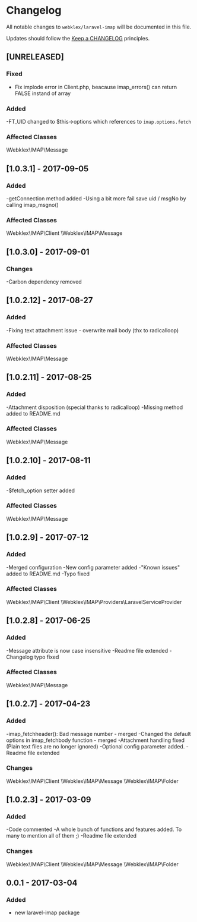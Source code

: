 # Changelog

All notable changes to `webklex/laravel-imap` will be documented in this file.

Updates should follow the [Keep a CHANGELOG](http://keepachangelog.com/) principles.

## [UNRELEASED]
### Fixed
- Fix implode error in Client.php, beacause imap_errors() can return FALSE instand of array

### Added
-FT_UID changed to $this->options which references to `imap.options.fetch`

### Affected Classes
\Webklex\IMAP\Message

## [1.0.3.1] - 2017-09-05
### Added
-getConnection method added
-Using a bit more fail save uid / msgNo by calling imap_msgno()

### Affected Classes
\Webklex\IMAP\Client
\Webklex\IMAP\Message

## [1.0.3.0] - 2017-09-01
### Changes
-Carbon dependency removed

## [1.0.2.12] - 2017-08-27
### Added
-Fixing text attachment issue - overwrite mail body (thx to radicalloop)

### Affected Classes
\Webklex\IMAP\Message

## [1.0.2.11] - 2017-08-25
### Added
-Attachment disposition (special thanks to radicalloop)
-Missing method added to README.md

### Affected Classes
\Webklex\IMAP\Message

## [1.0.2.10] - 2017-08-11
### Added
-$fetch_option setter added

### Affected Classes
\Webklex\IMAP\Message

## [1.0.2.9] - 2017-07-12
### Added
-Merged configuration
-New config parameter added
-"Known issues" added to README.md
-Typo fixed

### Affected Classes
\Webklex\IMAP\Client
\Webklex\IMAP\Providers\LaravelServiceProvider

## [1.0.2.8] - 2017-06-25
### Added
-Message attribute is now case insensitive
-Readme file extended
-Changelog typo fixed

### Affected Classes
\Webklex\IMAP\Message


## [1.0.2.7] - 2017-04-23
### Added
-imap_fetchheader(): Bad message number - merged
-Changed the default options in imap_fetchbody function - merged
-Attachment handling fixed (Plain text files are no longer ignored)
-Optional config parameter added.
-Readme file extended

### Changes 
\Webklex\IMAP\Client
\Webklex\IMAP\Message
\Webklex\IMAP\Folder

## [1.0.2.3] - 2017-03-09
### Added
-Code commented
-A whole bunch of functions and features added. To many to mention all of them ;)
-Readme file extended

### Changes 
\Webklex\IMAP\Client
\Webklex\IMAP\Message
\Webklex\IMAP\Folder

## 0.0.1 - 2017-03-04
### Added
- new laravel-imap package
